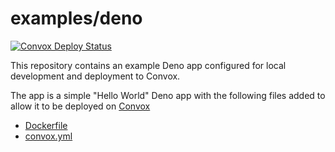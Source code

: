 # examples/deno
<a href="https://github.com/convox-examples/deno/actions"><img alt="Convox Deploy Status" src="https://github.com/convox-examples/deno/workflows/Convox%20Deploy/badge.svg"></a>
<br>

This repository contains an example Deno app configured for local development and deployment to Convox.

The app is a simple "Hello World" Deno app with the following files added to allow it to be deployed on [Convox](https://convox.com)
* [Dockerfile](Dockerfile)
* [convox.yml](convox.yml)
